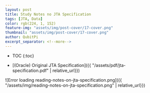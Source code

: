 ```yaml
---
layout: post
title: Study Notes no JTA Specification
tags: [JTA, Data]
color: rgb(224, 1, 152)
feature-img: "assets/img/post-cover/17-cover.png"
thumbnail: "assets/img/post-cover/17-cover.png"
author: QubitPi
excerpt_separator: <!--more-->
---
```


<!--more-->

* TOC
{:toc}

* [(Oracle) Original JTA Specification]({{ "/assets/pdf/jta-specification.pdf" | relative_url}})

![Error loading reading-notes-on-jta-specification.png]({{ "/assets/img/reading-notes-on-jta-specification.png" | relative_url}})
